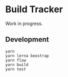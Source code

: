 # Build Tracker

Work in progress.

## Development

```
yarn
yarn lerna boostrap
yarn flow
yarn build
yarn test
```
